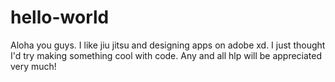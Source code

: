 # hello-world

Aloha you guys. 
I like jiu jitsu and designing apps on adobe xd. 
I just thought I'd try making something cool with code.
Any and all hlp will be appreciated very much! 
